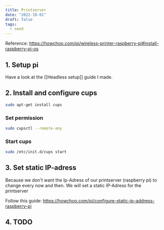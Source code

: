 ```yaml
---
title: Printserver
date: "2022-10-01"
draft: false
tags:
  - seed
---
```


Reference:
https://howchoo.com/pi/wireless-printer-raspberry-pi#install-raspberry-pi-os

## 1. Setup pi

Have a look at the [[Headless setup]] guide I made.

## 2. Install and configure cups

```Bash
sudo apt-get install cups
```

### Set permission

```Bash
sudo cupsctl --remote-any
```

### Start cups

```Bash
sudo /etc/init.d/cups start
```

## 3. Set static IP-adress

Because we don't want the Ip-Adress of our printserver (raspberry pi) to change
every now and then. We will set a static IP-Adress for the printserver

Follow this guide:
https://howchoo.com/pi/configure-static-ip-address-raspberry-pi

## 4. TODO
